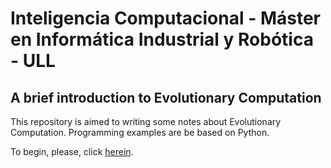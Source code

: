 # Inteligencia Computacional - Máster en Informática Industrial y Robótica - ULL

## A brief introduction to Evolutionary Computation

This repository is aimed to writing some notes about Evolutionary Computation.
Programming examples are be based on Python.

To begin, please, click [herein](docs/index.md).
